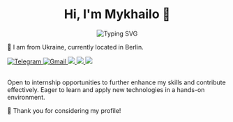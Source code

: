 <h1 align="center">  Hi, I'm Mykhailo 👋 </h1>
<div align=center>
  <img src="https://readme-typing-svg.herokuapp.com?font=Fira+Code&pause=1000&color=F7C519&center=true&random=false&width=435&lines=Frontend+Developer" alt="Typing SVG" />
</div>

📍 I am from Ukraine, currently located in Berlin.

<div align="left">
  <a href="https://t.me/mikhailyatsenko" target="_blank">
    <img alt="Telegram" src="https://img.shields.io/badge/Telegram-2CA5E0?style=for-the-badge&logo=telegram&logoColor=white" />
  </a>
  <a href="mailto:yatsenkomike@gmail.com">
    <img alt="Gmail" src="https://img.shields.io/badge/Gmail-D14836?style=for-the-badge&logo=gmail&logoColor=white" />
  </a>
  <a href="https://www.linkedin.com/in/mikhailyatsenko/" target="_blank">
    <img src="https://img.shields.io/badge/linkedin-%230077B5.svg?&style=for-the-badge&logo=linkedin&logoColor=white" />
  </a>
  <a href="https://discord.com/users/mikhailyatsenko" target="_blank">
  <img src="https://img.shields.io/badge/Discord-5865F2?style=for-the-badge&logo=Discord&logoColor=white&color=%09%238A7F8E" />
  </a>
   <a href="https://www.github.com/mikhailyatsenko" target="_blank">
   <img src="https://img.shields.io/badge/GitHub-181717?style=for-the-badge&logo=GitHub&logoColor=white&color=%236F0035" />
   </a>
  <br />
</div>
<br>

Open to internship opportunities to further enhance my skills and contribute effectively.
Eager to learn and apply new technologies in a hands-on environment.

🙏 Thank you for considering my profile!

<br>
